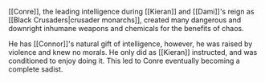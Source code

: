 [[Conre]], the leading intelligence during [[Kieran]] and [[Dami]]'s reign as [[Black Crusaders|crusader monarchs]], created many dangerous and downright inhumane weapons and chemicals for the benefits of chaos. 

He has [[Connor]]'s natural gift of intelligence, however, he was raised by violence and knew no morals. He only did as [[Kieran]] instructed, and was conditioned to enjoy doing it. This led to Conre eventually becoming a complete sadist.